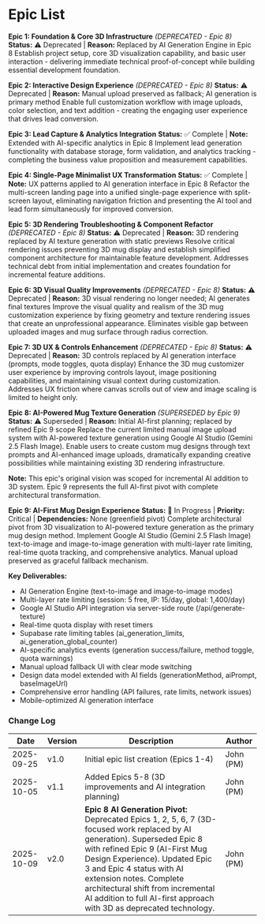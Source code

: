 # Epic List

**Epic 1: Foundation & Core 3D Infrastructure** _(DEPRECATED - Epic 8)_
**Status:** ⚠️ Deprecated | **Reason:** Replaced by AI Generation Engine in Epic 8
Establish project setup, core 3D visualization capability, and basic user interaction - delivering immediate technical proof-of-concept while building essential development foundation.

**Epic 2: Interactive Design Experience** _(DEPRECATED - Epic 8)_
**Status:** ⚠️ Deprecated | **Reason:** Manual upload preserved as fallback; AI generation is primary method
Enable full customization workflow with image uploads, color selection, and text addition - creating the engaging user experience that drives lead conversion.

**Epic 3: Lead Capture & Analytics Integration**
**Status:** ✅ Complete | **Note:** Extended with AI-specific analytics in Epic 8
Implement lead generation functionality with database storage, form validation, and analytics tracking - completing the business value proposition and measurement capabilities.

**Epic 4: Single-Page Minimalist UX Transformation**
**Status:** ✅ Complete | **Note:** UX patterns applied to AI generation interface in Epic 8
Refactor the multi-screen landing page into a unified single-page experience with split-screen layout, eliminating navigation friction and presenting the AI tool and lead form simultaneously for improved conversion.

**Epic 5: 3D Rendering Troubleshooting & Component Refactor** _(DEPRECATED - Epic 8)_
**Status:** ⚠️ Deprecated | **Reason:** 3D rendering replaced by AI texture generation with static previews
Resolve critical rendering issues preventing 3D mug display and establish simplified component architecture for maintainable feature development. Addresses technical debt from initial implementation and creates foundation for incremental feature additions.

**Epic 6: 3D Visual Quality Improvements** _(DEPRECATED - Epic 8)_
**Status:** ⚠️ Deprecated | **Reason:** 3D visual rendering no longer needed; AI generates final textures
Improve the visual quality and realism of the 3D mug customization experience by fixing geometry and texture rendering issues that create an unprofessional appearance. Eliminates visible gap between uploaded images and mug surface through radius correction.

**Epic 7: 3D UX & Controls Enhancement** _(DEPRECATED - Epic 8)_
**Status:** ⚠️ Deprecated | **Reason:** 3D controls replaced by AI generation interface (prompts, mode toggles, quota display)
Enhance the 3D mug customizer user experience by improving controls layout, image positioning capabilities, and maintaining visual context during customization. Addresses UX friction where canvas scrolls out of view and image scaling is limited to height only.

**Epic 8: AI-Powered Mug Texture Generation** _(SUPERSEDED by Epic 9)_
**Status:** ⚠️ Superseded | **Reason:** Initial AI-first planning; replaced by refined Epic 9 scope
Replace the current limited manual image upload system with AI-powered texture generation using Google AI Studio (Gemini 2.5 Flash Image). Enable users to create custom mug designs through text prompts and AI-enhanced image uploads, dramatically expanding creative possibilities while maintaining existing 3D rendering infrastructure.

**Note:** This epic's original vision was scoped for incremental AI addition to 3D system. Epic 9 represents the full AI-first pivot with complete architectural transformation.

**Epic 9: AI-First Mug Design Experience**
**Status:** 📝 In Progress | **Priority:** Critical | **Dependencies:** None (greenfield pivot)
Complete architectural pivot from 3D visualization to AI-powered texture generation as the primary mug design method. Implement Google AI Studio (Gemini 2.5 Flash Image) text-to-image and image-to-image generation with multi-layer rate limiting, real-time quota tracking, and comprehensive analytics. Manual upload preserved as graceful fallback mechanism.

**Key Deliverables:**
- AI Generation Engine (text-to-image and image-to-image modes)
- Multi-layer rate limiting (session: 5 free, IP: 15/day, global: 1,400/day)
- Google AI Studio API integration via server-side route (/api/generate-texture)
- Real-time quota display with reset timers
- Supabase rate limiting tables (ai_generation_limits, ai_generation_global_counter)
- AI-specific analytics events (generation success/failure, method toggle, quota warnings)
- Manual upload fallback UI with clear mode switching
- Design data model extended with AI fields (generationMethod, aiPrompt, baseImageUrl)
- Comprehensive error handling (API failures, rate limits, network issues)
- Mobile-optimized AI generation interface

### Change Log

| Date | Version | Description | Author |
|------|---------|-------------|---------|
| 2025-09-25 | v1.0 | Initial epic list creation (Epics 1-4) | John (PM) |
| 2025-10-05 | v1.1 | Added Epics 5-8 (3D improvements and AI integration planning) | John (PM) |
| 2025-10-09 | v2.0 | **Epic 8 AI Generation Pivot:** Deprecated Epics 1, 2, 5, 6, 7 (3D-focused work replaced by AI generation). Superseded Epic 8 with refined Epic 9 (AI-First Mug Design Experience). Updated Epic 3 and Epic 4 status with AI extension notes. Complete architectural shift from incremental AI addition to full AI-first approach with 3D as deprecated technology. | John (PM) |
